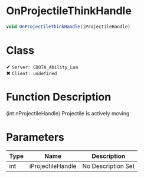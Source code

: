 # OnProjectileThinkHandle
```js
void OnProjectileThinkHandle(iProjectileHandle)
```
# Class
✔ `Server: CDOTA_Ability_Lua`  
✖ `Client: undefined`  

# Function Description
(int nProjectileHandle) Projectile is actively moving.
# Parameters
Type|Name|Description
--|--|--
int|iProjectileHandle|No Description Set
